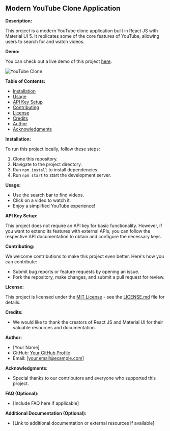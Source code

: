 ## Modern YouTube Clone Application

**Description:**

This project is a modern YouTube clone application built in React JS with Material UI 5. It replicates some of the core features of YouTube, allowing users to search for and watch videos.

**Demo:**

You can check out a live demo of this project [here](https://youtube-by-vishu.netlify.app/).

![YouTube Clone](https://i.ibb.co/4R5RkmW/Thumbnail-5.png)

**Table of Contents:**

* [Installation](#installation)
* [Usage](#usage)
* [API Key Setup](#api-key-setup)
* [Contributing](#contributing)
* [License](#license)
* [Credits](#credits)
* [Author](#author)
* [Acknowledgments](#acknowledgments)

**Installation:**

To run this project locally, follow these steps:

1. Clone this repository.
2. Navigate to the project directory.
3. Run `npm install` to install dependencies.
4. Run `npm start` to start the development server.

**Usage:**

* Use the search bar to find videos.
* Click on a video to watch it.
* Enjoy a simplified YouTube experience!

**API Key Setup:**

This project does not require an API key for basic functionality. However, if you want to extend its features with external APIs, you can follow the respective API documentation to obtain and configure the necessary keys.

**Contributing:**

We welcome contributions to make this project even better. Here's how you can contribute:

* Submit bug reports or feature requests by opening an issue.
* Fork the repository, make changes, and submit a pull request for review.

**License:**

This project is licensed under the [MIT License](LICENSE.md) - see the [LICENSE.md](LICENSE.md) file for details.

**Credits:**

* We would like to thank the creators of React JS and Material UI for their valuable resources and documentation.

**Author:**

* [Your Name]
* GitHub: [Your GitHub Profile](https://github.com/your-github-profile)
* Email: [your.email@example.com]

**Acknowledgments:**

* Special thanks to our contributors and everyone who supported this project.

**FAQ (Optional):**

* [Include FAQ here if applicable]

**Additional Documentation (Optional):**

* [Link to additional documentation or external resources if available]
